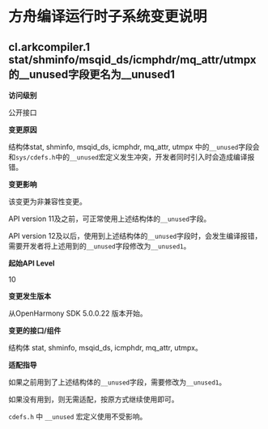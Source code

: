 # 方舟编译运行时子系统变更说明

## cl.arkcompiler.1 stat/shminfo/msqid_ds/icmphdr/mq_attr/utmpx的__unused字段更名为__unused1

**访问级别**

公开接口

**变更原因**

结构体stat, shminfo, msqid_ds, icmphdr, mq_attr, utmpx 中的`__unused`字段会和`sys/cdefs.h`中的`__unused`宏定义发生冲突，开发者同时引入时会造成编译报错。

**变更影响**

该变更为非兼容性变更。

API version 11及之前，可正常使用上述结构体的`__unused`字段。

API version 12及以后，使用到上述结构体的`__unused`字段时，会发生编译报错，需要开发者将上述用到的`__unused`字段修改为`__unused1`。

**起始API Level**

10

**变更发生版本**

从OpenHarmony SDK 5.0.0.22 版本开始。

**变更的接口/组件**

结构体 stat, shminfo, msqid_ds, icmphdr, mq_attr, utmpx。

**适配指导**

如果之前用到了上述结构体的`__unused`字段，需要修改为`__unused1`。

如果没有用到，则无需适配，按原方式继续使用即可。

`cdefs.h` 中 `__unused` 宏定义使用不受影响。